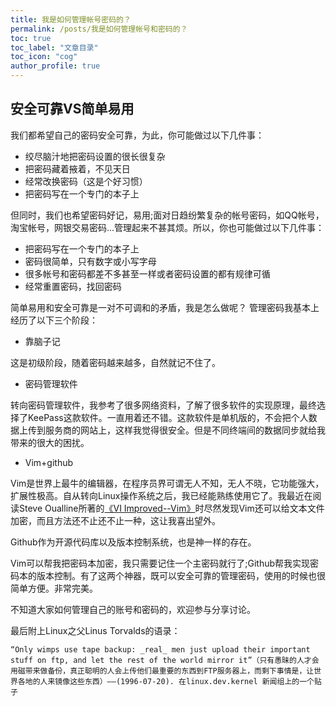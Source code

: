 ```yaml
---
title: 我是如何管理帐号密码的？ 
permalink: /posts/我是如何管理帐号和密码的？
toc: true
toc_label: "文章目录"
toc_icon: "cog"
author_profile: true
---
```

## 安全可靠VS简单易用
我们都希望自己的密码安全可靠，为此，你可能做过以下几件事：

- 绞尽脑汁地把密码设置的很长很复杂
- 把密码藏着掖着，不见天日
- 经常改换密码（这是个好习惯）
- 把密码写在一个专门的本子上

但同时，我们也希望密码好记，易用;面对日趋纷繁复杂的帐号密码，如QQ帐号，淘宝帐号，网银交易密码...管理起来不甚其烦。所以，你也可能做过以下几件事：

- 把密码写在一个专门的本子上
- 密码很简单，只有数字或小写字母
- 很多帐号和密码都差不多甚至一样或者密码设置的都有规律可循
- 经常重置密码，找回密码

简单易用和安全可靠是一对不可调和的矛盾，我是怎么做呢？
管理密码我基本上经历了以下三个阶段：

- 靠脑子记

这是初级阶段，随着密码越来越多，自然就记不住了。

- 密码管理软件

转向密码管理软件，我参考了很多网络资料，了解了很多软件的实现原理，最终选择了KeePass这款软件。一直用着还不错。这款软件是单机版的，不会把个人数据上传到服务商的网站上，这样我觉得很安全。但是不同终端间的数据同步就给我带来的很大的困扰。

- Vim+github

Vim是世界上最牛的编辑器，在程序员界可谓无人不知，无人不晓，它功能强大，扩展性极高。自从转向Linux操作系统之后，我已经能熟练使用它了。我最近在阅读Steve Oualline所著的[《VI Improved--Vim》](http://www.truth.sk/vim/vimbook-OPL.pdf)时尽然发现Vim还可以给文本文件加密，而且方法还不止还不止一种，这让我喜出望外。

Github作为开源代码库以及版本控制系统，也是神一样的存在。

Vim可以帮我把密码本加密，我只需要记住一个主密码就行了;Github帮我实现密码本的版本控制。有了这两个神器，既可以安全可靠的管理密码，使用的时候也很简单方便。非常完美。


不知道大家如何管理自己的账号和密码的，欢迎参与分享讨论。

最后附上Linux之父Linus Torvalds的语录：
```
“Only wimps use tape backup: _real_ men just upload their important stuff on ftp, and let the rest of the world mirror it”（只有愚昧的人才会用磁带来做备份，真正聪明的人会上传他们最重要的东西到FTP服务器上，而剩下事情是，让世界各地的人来镜像这些东西）——(1996-07-20). 在linux.dev.kernel 新闻组上的一个贴子
```

